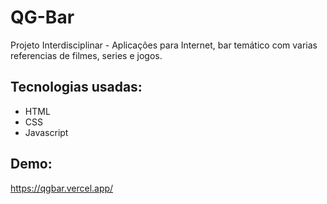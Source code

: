 # QG-Bar
Projeto Interdisciplinar - Aplicações para Internet, bar temático com varias referencias de filmes, series e jogos.

## Tecnologias usadas:
  * HTML
  * CSS
  * Javascript
## Demo:
https://qgbar.vercel.app/
